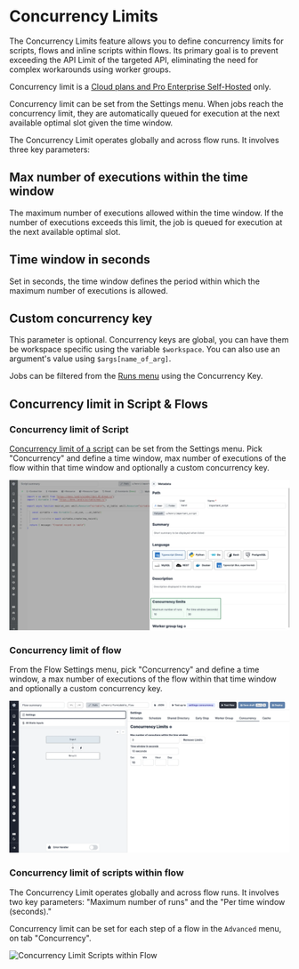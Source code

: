 # Concurrency Limits

The Concurrency Limits feature allows you to define concurrency limits for scripts, flows and inline scripts within flows. Its primary goal is to prevent exceeding the API Limit of the targeted API, eliminating the need for complex workarounds using worker groups.

Concurrency limit is a [Cloud plans and Pro Enterprise Self-Hosted](/pricing) only.

Concurrency limit can be set from the Settings menu. When jobs reach the concurrency limit, they are automatically queued for execution at the next available optimal slot given the time window.

The Concurrency Limit operates globally and across flow runs. It involves three key parameters:

## Max number of executions within the time window

The maximum number of executions allowed within the time window. If the number of executions exceeds this limit, the job is queued for execution at the next available optimal slot.

## Time window in seconds

Set in seconds, the time window defines the period within which the maximum number of executions is allowed.

## Custom concurrency key

This parameter is optional. Concurrency keys are global, you can have them be workspace specific using the variable `$workspace`. You can also use an argument's value using `$args[name_of_arg]`.

Jobs can be filtered from the [Runs menu](../5_monitor_past_and_future_runs/index.mdx) using the Concurrency Key.

## Concurrency limit in Script & Flows

### Concurrency limit of Script

[Concurrency limit of a script](../../script_editor/concurrency_limit.mdx) can be set from the Settings menu. Pick "Concurrency" and define a time window, max number of executions of the flow within that time window and optionally a custom concurrency key.

![Concurrency Limit](../../assets/code_editor/concurrency_limit.png.webp)

### Concurrency limit of flow

From the Flow Settings menu, pick "Concurrency" and define a time window, a max number of executions of the flow within that time window and optionally a custom concurrency key.

![Concurrency limit of flow](../../assets/flows/concurrency_flow.png.webp "Concurrency limit of flow")

### Concurrency limit of scripts within flow

The Concurrency Limit operates globally and across flow runs. It involves two key parameters: "Maximum number of runs" and the "Per time window (seconds)."

Concurrency limit can be set for each step of a flow in the `Advanced` menu, on tab "Concurrency".

![Concurrency Limit Scripts within Flow](../../assets/code_editor/concurrency_limit_flow.png.webp "Concurrency Limit Scripts within Flow")